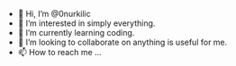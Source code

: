- 👋 Hi, I’m @0nurkilic
- 👀 I’m interested in simply everything.
- 🌱 I’m currently learning coding.
- 💞️ I’m looking to collaborate on anything is useful for me.
- 📫 How to reach me ...

<!---
0nurkilic/0nurkilic is a ✨ special ✨ repository because its `README.md` (this file) appears on your GitHub profile.
You can click the Preview link to take a look at your changes.
--->
